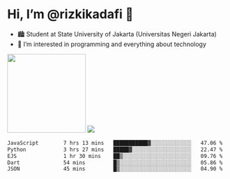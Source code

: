 # Hi, I’m @rizkikadafi 👋
- 🏙 Student at State University of Jakarta (Universitas Negeri Jakarta)
- 👀 I’m interested in programming and everything about technology
<img height="180em" src="https://github-readme-stats.vercel.app/api?username=rizkikadafi&show_icons=true&hide_border=true&&count_private=true&include_all_commits=true" />
<img src="https://github-readme-stats.vercel.app/api/top-langs/?username=rizkikadafi&show_icons=true&hide_border=true&&count_private=true&include_all_commits=true" />

<!--START_SECTION:waka-->

```txt
JavaScript        7 hrs 13 mins   ███████████▓░░░░░░░░░░░░░   47.06 %
Python            3 hrs 27 mins   █████▓░░░░░░░░░░░░░░░░░░░   22.47 %
EJS               1 hr 30 mins    ██▒░░░░░░░░░░░░░░░░░░░░░░   09.76 %
Dart              54 mins         █▒░░░░░░░░░░░░░░░░░░░░░░░   05.86 %
JSON              45 mins         █▒░░░░░░░░░░░░░░░░░░░░░░░   04.90 %
```

<!--END_SECTION:waka-->

<!---
rizkikadafi/rizkikadafi is a ✨ special ✨ repository because its `README.md` (this file) appears on your GitHub profile.
You can click the Preview link to take a look at your changes.
--->
